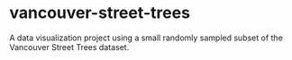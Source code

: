 # vancouver-street-trees
A data visualization project using a small randomly sampled subset of the Vancouver Street Trees dataset.
